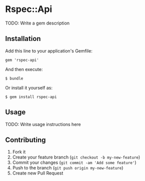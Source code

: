 # Rspec::Api

TODO: Write a gem description

## Installation

Add this line to your application's Gemfile:

    gem 'rspec-api'

And then execute:

    $ bundle

Or install it yourself as:

    $ gem install rspec-api

## Usage

TODO: Write usage instructions here

## Contributing

1. Fork it
2. Create your feature branch (`git checkout -b my-new-feature`)
3. Commit your changes (`git commit -am 'Add some feature'`)
4. Push to the branch (`git push origin my-new-feature`)
5. Create new Pull Request
